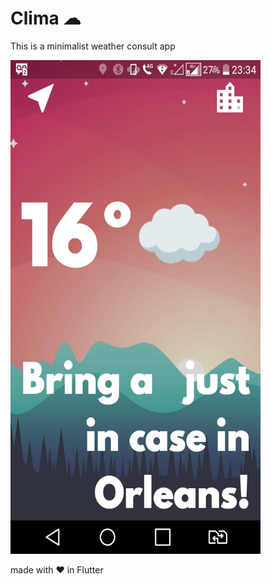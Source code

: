 # Clima ☁
This is a minimalist weather consult app

<img src="https://github.com/plooliveira/Clima-Flutter/blob/master/resources/clima%20app.jpeg" width="400" height="790">

made with ❤ in Flutter
